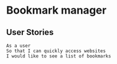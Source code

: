 # Bookmark manager

## User Stories

```
As a user
So that I can quickly access websites
I would like to see a list of bookmarks
```
